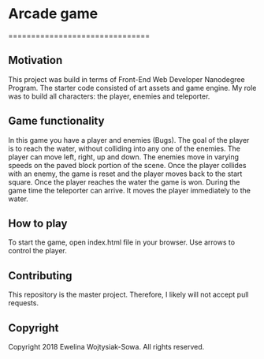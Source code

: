 # **Arcade game**
===============================

## Motivation
This project was build in terms of Front-End Web Developer Nanodegree Program. The starter code consisted of art assets and game engine. My role was to build all characters: the player, enemies and teleporter.

## Game functionality
In this game you have a player and enemies (Bugs). The goal of the player is to reach the water, without colliding into any one of the enemies. The player can move left, right, up and down. The enemies move in varying speeds on the paved block portion of the scene. Once the player collides with an enemy, the game is reset and the player moves back to the start square. Once the player reaches the water the game is won. During the game time the teleporter can arrive. It moves the player immediately to the water.

## How to play
To start the game, open index.html file in your browser. Use arrows to control the player.

## Contributing
This repository is the master project. Therefore, I likely will not accept pull requests.

## Copyright
Copyright 2018 Ewelina Wojtysiak-Sowa. All rights reserved.
